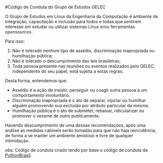 #Código de Conduta do Grupo de Estudos GELEC

O Grupo de Estudos em Linux da Engenharia da Computação é ambiente de integração, capacitação e inclusão para 
todos e todas que sentirem interesse em estudar ou utilizar sistemas Linux e/ou ferramentas *opensources*.

Para isso:

1. Não é tolerado nenhum tipo de assédio, discriminação inapropriada ou humilhação pública;
1. Não é tolerado o descumprimento das leis brasileiras;
1. Toda pessoa presente nas reuniões ou eventos realizados pelo GELEC, independente do seu papel, está sujeita a estas regras;

Desta forma, entendemos que:

- Assédio é a ação de insistir, perseguir ou coagir outra pessoa a um comportamento involuntário.
- Discriminação inapropriada é o ato de separar, injuriar ou humilhar alguém promovendo sua exclusão por atributo particular da mesma.
- Humilhação pública é o ato de submeter, rebaixar, ridicularizar ou promover o vexame de outro publicamente.


Havendo descumprimento de uma dessas recomendações, após uma análise as medidas cabíveis serão tomadas para
que não haja reincidência, de forma a se manter um ambiente amistoso e livre de qualquer intimidação.





obs: Código de conduta criado tendo por base o código de conduta da [PythonBrasil](https://github.com/pythonbrasil/codigo-de-conduta).
